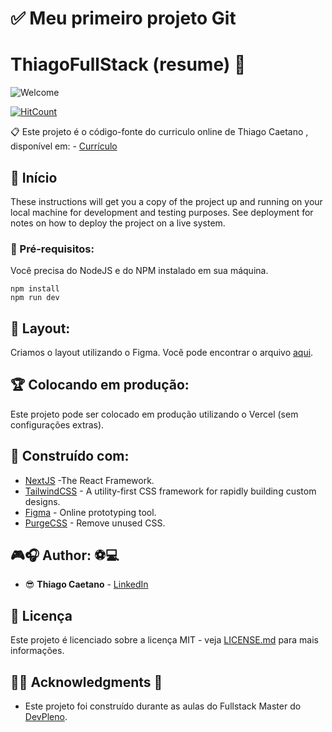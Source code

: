 # ✅ Meu primeiro projeto Git



# ThiagoFullStack (resume) 💬

![Welcome](/pub/curriculo-png?raw=true)

[![HitCount](https://hits.dwyl.com/ThiagoFullStack//Projeto-git.svg)](https://hits.dwyl.com/ThiagoFullStack/ThiagoFullStack/Projeto-git)

📋 Este projeto é o código-fonte do curriculo online de Thiago Caetano , disponível em:  - [Currículo]( https://www.figma.com/file/eDRQxSaN9BZoYHFkQJ4fwG/Untitled?node-id=0%3A1 )



## 🎉 Início

These instructions will get you a copy of the project up and running on your local machine for development and testing purposes. See deployment for notes on how to deploy the project on a live system.

### 📝 Pré-requisitos:

Você precisa do NodeJS e do NPM instalado em sua máquina.

```
npm install
npm run dev
```

## 📁 Layout:

Criamos o layout utilizando o Figma. Você pode encontrar o arquivo [aqui](https://www.figma.com/file/9bUM0ZS9hzXS9eh9VMXEbc/resume?node-id=0%3A1).

## 🏆 Colocando em produção:

Este projeto pode ser colocado em produção utilizando o Vercel (sem configurações extras).

## 📢 Construído com:

* [NextJS](https://nextjs.org/) -The React Framework.
* [TailwindCSS](https://tailwindcss.com/) - A utility-first CSS framework for
rapidly building custom designs.
* [Figma](https://figma.com/) - Online prototyping tool.
* [PurgeCSS](https://purgecss.com/) - Remove unused CSS. 

## 🎮🎧 Author: ⚽💻 

* 😎 **Thiago Caetano** - [LinkedIn](https://www.linkedin.com/in/thiagocb2-developer-fullstack/)

## 🧾 Licença

Este projeto é licenciado sobre a licença MIT - veja [LICENSE.md](LICENSE.md) para mais informações.

## 👨‍🎓 Acknowledgments 🎉

* Este projeto foi construído durante as aulas do Fullstack Master do [DevPleno](https://devpleno.com).
